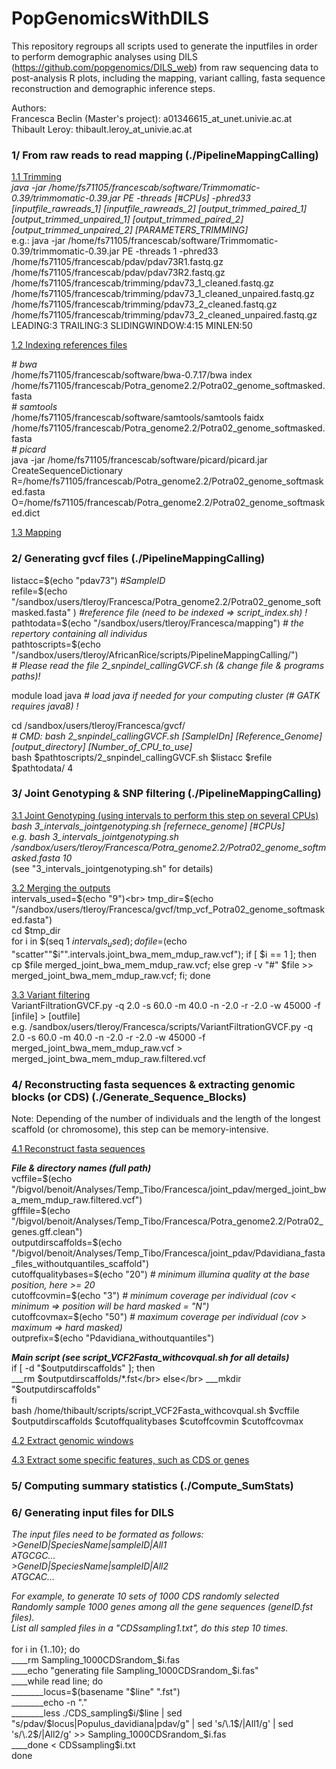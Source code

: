 # PopGenomicsWithDILS

This repository regroups all scripts used to generate the inputfiles in order to perform demographic analyses using DILS (https://github.com/popgenomics/DILS_web) from raw sequencing data to post-analysis R plots, including the mapping, variant calling, fasta sequence reconstruction and demographic inference steps.

Authors:<br>
Francesca Beclin (Master's project): a01346615_at_unet.univie.ac.at<br>
Thibault Leroy: thibault.leroy_at_univie.ac.at<br>

### 1/ From raw reads to read mapping (./PipelineMappingCalling)

<ins>1.1 Trimming</ins><br>
<em>java -jar /home/fs71105/francescab/software/Trimmomatic-0.39/trimmomatic-0.39.jar PE -threads [#CPUs] -phred33 [inputfile_rawreads_1] [inputfile_rawreads_2] [output_trimmed_paired_1] [output_trimmed_unpaired_1] [output_trimmed_paired_2] [output_trimmed_unpaired_2] [PARAMETERS_TRIMMING] </em><br>
e.g.: java -jar /home/fs71105/francescab/software/Trimmomatic-0.39/trimmomatic-0.39.jar PE -threads 1 -phred33 /home/fs71105/francescab/pdav/pdav73R1.fastq.gz /home/fs71105/francescab/pdav/pdav73R2.fastq.gz /home/fs71105/francescab/trimming/pdav73_1_cleaned.fastq.gz /home/fs71105/francescab/trimming/pdav73_1_cleaned_unpaired.fastq.gz /home/fs71105/francescab/trimming/pdav73_2_cleaned.fastq.gz /home/fs71105/francescab/trimming/pdav73_2_cleaned_unpaired.fastq.gz  LEADING:3 TRAILING:3 SLIDINGWINDOW:4:15 MINLEN:50

<ins>1.2 Indexing references files</ins><br>
<p><em># bwa</em><br> 
/home/fs71105/francescab/software/bwa-0.7.17/bwa index /home/fs71105/francescab/Potra_genome2.2/Potra02_genome_softmasked.fasta <br>
<em># samtools</em><br> 
/home/fs71105/francescab/software/samtools/samtools faidx /home/fs71105/francescab/Potra_genome2.2/Potra02_genome_softmasked.fasta <br> 
<em># picard</em><br> 
java -jar /home/fs71105/francescab/software/picard/picard.jar CreateSequenceDictionary <br> 
      R=/home/fs71105/francescab/Potra_genome2.2/Potra02_genome_softmasked.fasta <br> 
      O=/home/fs71105/francescab/Potra_genome2.2/Potra02_genome_softmasked.dict <br> </p>

<ins>1.3 Mapping</ins><br>


### 2/ Generating gvcf files (./PipelineMappingCalling)

<p> listacc=$(echo "pdav73")  <em> #SampleID </em></br>
 refile=$(echo "/sandbox/users/tleroy/Francesca/Potra_genome2.2/Potra02_genome_softmasked.fasta" ) <em> #reference file (need to be indexed => script_index.sh) ! </em><br>
pathtodata=$(echo "/sandbox/users/tleroy/Francesca/mapping") <em> # the repertory containing all individus  </em><br>
 pathtoscripts=$(echo "/sandbox/users/tleroy/AfricanRice/scripts/PipelineMappingCalling/") <br>
<em># Please read the file 2_snpindel_callingGVCF.sh (& change file & programs paths)! </em><br>

module load java <em> # load java if needed for your computing cluster (# GATK requires java8) !</em><br>

cd /sandbox/users/tleroy/Francesca/gvcf/ <br>
<em># CMD: bash 2_snpindel_callingGVCF.sh [SampleIDn] [Reference_Genome] [output_directory] [Number_of_CPU_to_use] </em><br>
bash $pathtoscripts/2_snpindel_callingGVCF.sh $listacc $refile $pathtodata/ 4 <br><p>


### 3/ Joint Genotyping & SNP filtering (./PipelineMappingCalling)
<ins>3.1 Joint Genotyping (using intervals to perform this step on several CPUs)</ins><br>
<em>bash 3_intervals_jointgenotyping.sh [refernece_genome] [#CPUs]</em><br>
<em>e.g. bash 3_intervals_jointgenotyping.sh /sandbox/users/tleroy/Francesca/Potra_genome2.2/Potra02_genome_softmasked.fasta 10</em><br>
(see "3_intervals_jointgenotyping.sh" for details) <br>

<ins>3.2 Merging the outputs</ins><br>
intervals_used=$(echo "9")<br>
tmp_dir=$(echo "/sandbox/users/tleroy/Francesca/gvcf/tmp_vcf_Potra02_genome_softmasked.fasta")<br>
cd $tmp_dir<br>
for i in $(seq 1 $intervals_used); do file=$(echo "scatter""$i"".intervals.joint_bwa_mem_mdup_raw.vcf"); if [ $i == 1 ]; then cp $file merged_joint_bwa_mem_mdup_raw.vcf; else grep -v "#" $file >> merged_joint_bwa_mem_mdup_raw.vcf; fi; done<br>

<ins>3.3 Variant filtering </ins><br>
VariantFiltrationGVCF.py -q 2.0 -s 60.0 -m 40.0 -n -2.0 -r -2.0 -w 45000 -f [infile] > [outfile] <br>
e.g. /sandbox/users/tleroy/Francesca/scripts/VariantFiltrationGVCF.py -q 2.0 -s 60.0 -m 40.0 -n -2.0 -r -2.0 -w 45000 -f merged_joint_bwa_mem_mdup_raw.vcf > merged_joint_bwa_mem_mdup_raw.filtered.vcf <br>

### 4/ Reconstructing fasta sequences & extracting genomic blocks (or CDS) (./Generate_Sequence_Blocks)
Note: Depending of the number of individuals and the length of the longest scaffold (or chromosome), this step can be memory-intensive. 

<ins>4.1 Reconstruct fasta sequences</ins>

<p><b><em> File & directory names (full path)</b></em></br>
vcffile=$(echo "/bigvol/benoit/Analyses/Temp_Tibo/Francesca/joint_pdav/merged_joint_bwa_mem_mdup_raw.filtered.vcf")</br>
gfffile=$(echo "/bigvol/benoit/Analyses/Temp_Tibo/Francesca/Potra_genome2.2/Potra02_genes.gff.clean")</br>
outputdirscaffolds=$(echo "/bigvol/benoit/Analyses/Temp_Tibo/Francesca/joint_pdav/Pdavidiana_fasta_files_withoutquantiles_scaffold")</br>
cutoffqualitybases=$(echo "20") <em> # minimum illumina quality at the base position, here >= 20 </em></br>
cutoffcovmin=$(echo "3") <em> # minimum coverage per individual (cov < minimum => position will be hard masked = "N") </em></br>
cutoffcovmax=$(echo "50") <em> # maximum coverage per individual (cov > maximum => hard masked) </em></br>
outprefix=$(echo "Pdavidiana_withoutquantiles")</em></br>

<b><em> Main script (see script_VCF2Fasta_withcovqual.sh for all details) </b></em></br>
if [ -d "$outputdirscaffolds" ]; then</br>
___rm $outputdirscaffolds/*.fst</br>
else</br>
___mkdir "$outputdirscaffolds"</br>
fi</br>
bash /home/thibault/scripts/script_VCF2Fasta_withcovqual.sh $vcffile $outputdirscaffolds $cutoffqualitybases $cutoffcovmin $cutoffcovmax</br>

<ins>4.2 Extract genomic windows </ins>
    
    
<ins>4.3 Extract some specific features, such as CDS or genes </ins>


### 5/ Computing summary statistics (./Compute_SumStats)


### 6/ Generating input files for DILS

<em>The input files need to be formated as follows:</em></br>
<em>>GeneID|SpeciesName|sampleID|All1</em></br>
<em>ATGCGC...</em></br>
<em>>GeneID|SpeciesName|sampleID|All2</em></br>
<em>ATGCAC...</em></br></p>

<p><em>For example, to generate 10 sets of 1000 CDS randomly selected</em></br>
<em>Randomly sample 1000 genes among all the gene sequences (geneID.fst files). </em></br>
<em>List all sampled files in a "CDSsampling1.txt", do this step 10 times.</em></br></br>
for i in {1..10}; do</br>
____rm Sampling_1000CDSrandom_$i.fas</br>
____echo "generating file Sampling_1000CDSrandom_$i.fas"</br>
____while read line; do</br>
________locus=$(basename "$line" ".fst")</br>
________echo -n "." </br>
________less ./CDS_sampling$i/$line | sed "s/pdav/$locus|Populus_davidiana|pdav/g"  | sed 's/\.1$/|All1/g' | sed 's/\.2$/|All2/g' >> Sampling_1000CDSrandom_$i.fas</br>
____done < CDSsampling$i.txt</br>
done</br></p>
